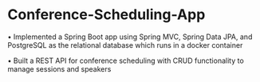 ﻿# Conference-Scheduling-App

•	Implemented a Spring Boot app using Spring MVC, Spring Data JPA, and PostgreSQL as the relational database which runs in a docker container

•	Built a REST API for conference scheduling with CRUD functionality to manage sessions and speakers
